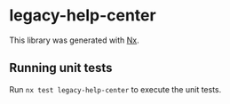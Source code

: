 # legacy-help-center

This library was generated with [Nx](https://nx.dev).

## Running unit tests

Run `nx test legacy-help-center` to execute the unit tests.
